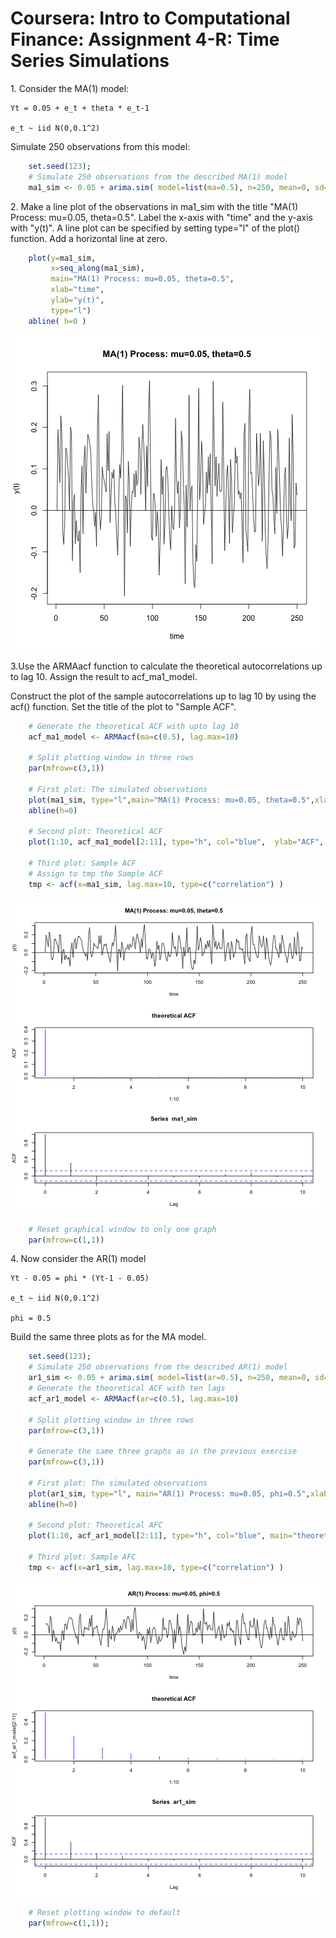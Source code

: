 
# Coursera: Intro to Computational Finance: Assignment 4-R: Time Series Simulations


1\. Consider the MA(1) model:

    Yt = 0.05 + e_t + theta * e_t-1

    e_t ~ iid N(0,0.1^2)

Simulate 250 observations from this model:


```r
    set.seed(123);
    # Simulate 250 observations from the described MA(1) model
    ma1_sim <- 0.05 + arima.sim( model=list(ma=0.5), n=250, mean=0, sd=0.1)
```

2\. Make a line plot of the observations in ma1_sim with the title "MA(1)
Process: mu=0.05, theta=0.5". Label the x-axis with "time" and the y-axis with
"y(t)". A line plot can be specified by setting type="l" of the plot()
function.  Add a horizontal line at zero.



```r
    plot(y=ma1_sim, 
         x=seq_along(ma1_sim), 
         main="MA(1) Process: mu=0.05, theta=0.5",
         xlab="time",
         ylab="y(t)",
         type="l")
    abline( h=0 )
```

![plot of chunk unnamed-chunk-2](figure/unnamed-chunk-2-1.png)

3\.Use the ARMAacf function to calculate the theoretical autocorrelations up to
lag 10. Assign the result to acf\_ma1\_model.

Construct the plot of the sample autocorrelations up to lag 10 by using the
acf() function. Set the title of the plot to "Sample ACF". 



```r
    # Generate the theoretical ACF with upto lag 10
    acf_ma1_model <- ARMAacf(ma=c(0.5), lag.max=10)
    
    # Split plotting window in three rows
    par(mfrow=c(3,1))
    
    # First plot: The simulated observations
    plot(ma1_sim, type="l",main="MA(1) Process: mu=0.05, theta=0.5",xlab="time",ylab="y(t)")
    abline(h=0)
    
    # Second plot: Theoretical ACF
    plot(1:10, acf_ma1_model[2:11], type="h", col="blue",  ylab="ACF", main="theoretical ACF")
    
    # Third plot: Sample ACF
    # Assign to tmp the Sample ACF
    tmp <- acf(x=ma1_sim, lag.max=10, type=c("correlation") )
```

![plot of chunk unnamed-chunk-3](figure/unnamed-chunk-3-1.png)

```r
    # Reset graphical window to only one graph
    par(mfrow=c(1,1))
```


4\. Now consider the AR(1) model

    Yt - 0.05 = phi * (Yt-1 - 0.05)

    e_t ~ iid N(0,0.1^2)

    phi = 0.5

Build the same three plots as for the MA model.



```r
    set.seed(123);
    # Simulate 250 observations from the described AR(1) model
    ar1_sim <- 0.05 + arima.sim( model=list(ar=0.5), n=250, mean=0, sd=0.1)
    # Generate the theoretical ACF with ten lags
    acf_ar1_model <- ARMAacf(ar=c(0.5), lag.max=10)
    
    # Split plotting window in three rows
    par(mfrow=c(3,1))
    
    # Generate the same three graphs as in the previous exercise 
    par(mfrow=c(3,1))
    
    # First plot: The simulated observations
    plot(ar1_sim, type="l", main="AR(1) Process: mu=0.05, phi=0.5",xlab="time",ylab="y(t)")
    abline(h=0)
    
    # Second plot: Theoretical AFC
    plot(1:10, acf_ar1_model[2:11], type="h", col="blue", main="theoretical ACF")
    
    # Third plot: Sample AFC
    tmp <- acf(x=ar1_sim, lag.max=10, type=c("correlation") )
```

![plot of chunk unnamed-chunk-4](figure/unnamed-chunk-4-1.png)

```r
    # Reset plotting window to default
    par(mfrow=c(1,1));
```
